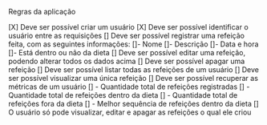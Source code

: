 Regras da aplicação

[X] Deve ser possível criar um usuário
[X] Deve ser possível identificar o usuário entre as requisições
[] Deve ser possível registrar uma refeição feita, com as seguintes informações:
  []- Nome
  []- Descrição
  []- Data e hora
  []- Está dentro ou não da dieta
[] Deve ser possível editar uma refeição, podendo alterar todos os dados acima
[] Deve ser possível apagar uma refeição
[] Deve ser possível listar todas as refeições de um usuário
[] Deve ser possível visualizar uma única refeição
[] Deve ser possível recuperar as métricas de um usuário
  [] - Quantidade total de refeições registradas
  [] - Quantidade total de refeições dentro da dieta
  [] - Quantidade total de refeições fora da dieta
  [] - Melhor sequência de refeições dentro da dieta
[] O usuário só pode visualizar, editar e apagar as refeições o qual ele criou
